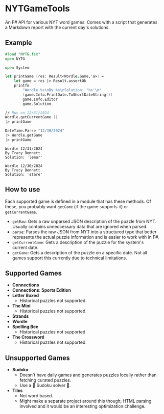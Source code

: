 # NYTGameTools

An F# API for various NYT word games. Comes with a script that generates a Markdown report with the current day's solutions.

## Example

```fsharp
#load "NYTG.fsx"
open NYTG

open System

let printGame (res: Result<Wordle.Game,'a>) =
    let game = res |> Result.assertOk
    printfn
        "Wordle %s\nBy %s\nSolution: '%s'\n"
        (game.Info.PrintDate.ToShortDateString())
        game.Info.Editor
        game.Solution

// Run on 12/31/2024
Wordle.getCurrentGame ()
|> printGame

DateTime.Parse "12/30/2024"
|> Wordle.getGame
|> printGame
```

```text
Wordle 12/31/2024
By Tracy Bennett
Solution: 'lemur'

Wordle 12/30/2024
By Tracy Bennett
Solution: 'stare'
```

## How to use

Each supported game is defined in a module that has these methods. Of these, you probably want `getGame` (if the game supports it) or `getCurrentGame`.

- `getRaw`: Gets a raw unparsed JSON description of the puzzle from NYT. Usually contains unneccessary data that are ignored when parsed.
- `parse`: Parses the raw JSON from NYT into a structured type that better represents the actual puzzle information and is easier to work with in F#.
- `getCurrentGame`: Gets a description of the puzzle for the system's current date.
- `getGame`: Gets a description of the puzzle on a specific date. Not all games support this currently due to technical limitations.

## Supported Games

- **Connections**
- **Connections: Sports Edition**
- **Letter Boxed**
  - Historical puzzles not supported.
- **The Mini**
  - Historical puzzles not supported.
- **Strands**
- **Wordle**
- **Spelling Bee**
  - Historical puzzles not supported.
- **The Crossword**
  - Historical puzzles not supported.

## Unsupported Games

- **Sudoko**
  - Doesn't have daily games and generates puzzles locally rather than fetching curated puzzles.
  - Use a :abacus: Sudoku solver :abacus:.
- **Tiles**
  - Not word based.
  - Might make a separate project around this though; HTML parsing involved and it would be an interesting optimization challenge.
